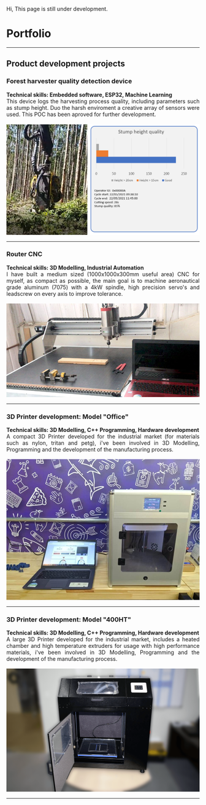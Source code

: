Hi, This page is still under development.

# Portfolio

---

## Product development projects

### Forest harvester quality detection device
<p align="left">
</p>
<strong> Technical skills: Embedded software, ESP32, Machine Learning </strong>
<br>
<div style="text-align: justify"> This device logs the harvesting process quality, including parameters such as stump height. Duo the harsh enviroment a creative array of sensors were used. This POC has been aproved for further development.</div>
<br>
<img src="https://github.com/italocjs/italocjs.github.io/blob/master/images/harvester_poc3.png?raw=true"/>
<br>

---

### Router CNC
<p align="left">
</p>
<strong> Technical skills: 3D Modelling, Industrial Automation </strong>
<br>
<div style="text-align: justify"> I have built a medium sized (1000x1000x300mm useful area) CNC for myself, as compact as possible, the main goal is to machine aeronautical grade aluminum (7075) with a 4kW spindle, high precision servo's and leadscrew on every axis to improve tolerance.</div>
<br>
<img src="https://github.com/italocjs/italocjs.github.io/blob/master/images/cnc.jpeg?raw=true"/>
<br>

---

### 3D Printer development: Model "Office"
<p align="left">
</p>
<strong> Technical skills: 3D Modelling, C++ Programming, Hardware development </strong>
<br>
<div style="text-align: justify"> A compact 3D Printer developed for the industrial market (for materials such as nylon, tritan and petg), i've been involved in 3D Modelling, Programming and the development of the manufacturing process.</div>
<br>
<img src="https://github.com/italocjs/italocjs.github.io/blob/master/images/Imagem1_resized.jpg?raw=true"/>
<br>

---

### 3D Printer development: Model "400HT"
<p align="left">
</p>
<strong> Technical skills: 3D Modelling, C++ Programming, Hardware development </strong>
<br>
<div style="text-align: justify"> A large 3D Printer developed for the industrial market, includes a heated chamber and high temperature extruders for usage with high performance materials, i've been involved in 3D Modelling, Programming and the development of the manufacturing process.</div>
<br>
<img src="https://github.com/italocjs/italocjs.github.io/blob/master/images/400ht.png?raw=true"/>
<br>

---

